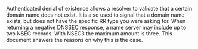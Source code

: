 Authenticated denial of existence allows a resolver to
validate that a certain domain name does not exist.
It is also used to signal that a domain
name exists, but does not have the specific RR type you were asking for.
When returning a negative DNSSEC response, a name server may
include up to two NSEC records. With NSEC3 the maximum amount is three.
This document answers the reasons on why this is the case.
